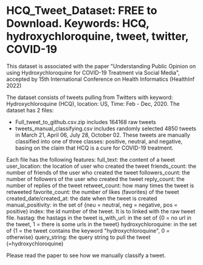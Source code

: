 # HCQ_Tweet_Dataset: FREE to Download. Keywords: HCQ, hydroxychloroquine, tweet, twitter, COVID-19

This dataset is associated with the paper "Understanding Public Opinion on using Hydroxychloroquine for COVID-19 Treatment via Social Media", accepted by 15th International Conference on Health Informatics (HealthInf 2022)

The dataset consists of tweets pulling from Twitters with keyword: Hydroxychloroquine (HCQ), location:  US, Time: Feb - Dec, 2020.
The dataset has 2 files:
+ Full_tweet_to_github.csv.zip includes 164168 raw tweets
+ tweets_manual_classifying.csv includes randomly selected 4850 tweets in March 21, April 06, July 28, October 02. These tweets are manually classified into one of three classes: positive, neutral, and negative, basing on the claim that HCQ is a cure for COVID-19 treatment.

Each file has the following features:
full_text: the content of a tweet
user_location: the location of user who created the tweet
friends_count: the number of friends of the user who created the tweet
followers_count: the number of followers of the user who created the tweet
reply_count: the number of replies of the tweet
retweet_count: how many times the tweet is retweeted
favorite_count: the number of likes (favorites) of the tweet
created_date/created_at: the date when the tweet is created
manual_positivity: in the set of {neu = neutral, neg = negative, pos = positive}
index: the id number of the tweet. It is to linked with the raw tweet file.
hastag: the hastags in the tweet
is_with_url: in the set of {0 = no url in the tweet, 1 = there is some urls in the tweet}
hydroxychloroquine: in the set of {1 = the tweet contains the keyword "hydroxychloroquine", 0 = otherwise}
query_string: the query string to pull the tweet (=hydroxychloroquine)

Please read the paper to see how we manually classify a tweet.
